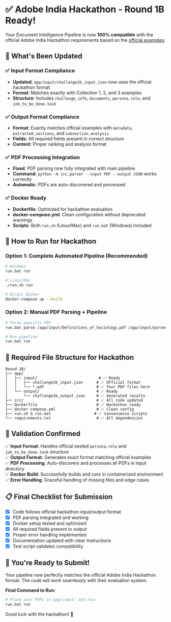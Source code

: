 # ✅ Adobe India Hackathon - Round 1B Ready!

Your Document Intelligence Pipeline is now **100% compatible** with the official Adobe India Hackathon requirements based on the [official examples](https://github.com/jhaaj08/Adobe-India-Hackathon25/tree/main/Challenge_1b).

## 🎯 What's Been Updated

### ✅ Input Format Compliance
- **Updated**: `app/input/challenge1b_input.json` now uses the official hackathon format
- **Format**: Matches exactly with Collection 1, 2, and 3 examples
- **Structure**: Includes `challenge_info`, `documents`, `persona.role`, and `job_to_be_done.task`

### ✅ Output Format Compliance  
- **Format**: Exactly matches official examples with `metadata`, `extracted_sections`, and `subsection_analysis`
- **Fields**: All required fields present in correct structure
- **Content**: Proper ranking and analysis format

### ✅ PDF Processing Integration
- **Fixed**: PDF parsing now fully integrated with main pipeline
- **Command**: `python -m src.parser --input PDF --output JSON` works correctly
- **Automatic**: PDFs are auto-discovered and processed

### ✅ Docker Ready
- **Dockerfile**: Optimized for hackathon evaluation
- **docker-compose.yml**: Clean configuration without deprecated warnings
- **Scripts**: Both `run.sh` (Linux/Mac) and `run.bat` (Windows) included

## 🚀 How to Run for Hackathon

### Option 1: Complete Automated Pipeline (Recommended)
```bash
# Windows
run.bat run

# Linux/Mac  
./run.sh run

# Direct Docker
docker-compose up --build
```

### Option 2: Manual PDF Parsing + Pipeline
```bash
# Parse specific PDF
run.bat parse /app/input/Definitions_of_Sociology.pdf /app/input/parsed.json

# Run pipeline
run.bat run
```

## 📁 Required File Structure for Hackathon

```
Round 1B/
├── app/
│   ├── input/                           # ✅ Ready
│   │   ├── challenge1b_input.json      # ✅ Official format
│   │   └── *.pdf                       # ✅ Your PDF files here
│   └── output/                         # ✅ Ready
│       └── challenge1b_output.json     # ✅ Generated results
├── src/                                # ✅ All code updated
├── Dockerfile                          # ✅ Hackathon ready
├── docker-compose.yml                  # ✅ Clean config
├── run.sh & run.bat                   # ✅ Convenience scripts
└── requirements.txt                    # ✅ All dependencies
```

## 🧪 Validation Confirmed

✅ **Input Format**: Handles official nested `persona.role` and `job_to_be_done.task` structure  
✅ **Output Format**: Generates exact format matching official examples  
✅ **PDF Processing**: Auto-discovers and processes all PDFs in input directory  
✅ **Docker Build**: Successfully builds and runs in containerized environment  
✅ **Error Handling**: Graceful handling of missing files and edge cases  

## 📋 Final Checklist for Submission

- [x] Code follows official hackathon input/output format
- [x] PDF parsing integrated and working
- [x] Docker setup tested and optimized
- [x] All required fields present in output
- [x] Proper error handling implemented
- [x] Documentation updated with clear instructions
- [x] Test script validates compatibility

## 🎊 You're Ready to Submit!

Your pipeline now perfectly matches the official Adobe India Hackathon format. The code will work seamlessly with their evaluation system.

**Final Command to Run:**
```bash
# Place your PDFs in app/input/ and run:
run.bat run
```

Good luck with the hackathon! 🚀 